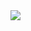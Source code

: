 <img src="https://capsule-render.vercel.app/api?type=waving&color=auto&height=200&section=header&text=Yejin Github!&fontSize=90" />

